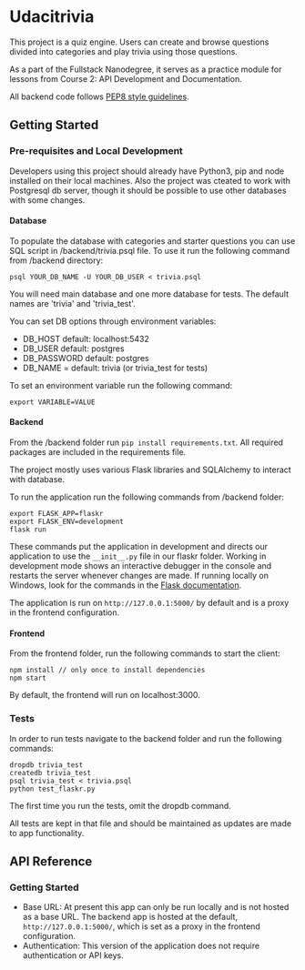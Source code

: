 # Udacitrivia

This project is a quiz engine. Users can create and browse questions divided into categories and play trivia using those questions. 

As a part of the Fullstack Nanodegree, it serves as a practice module for lessons from Course 2: API Development and Documentation.  

All backend code follows [PEP8 style guidelines](https://www.python.org/dev/peps/pep-0008/). 

## Getting Started

### Pre-requisites and Local Development 
Developers using this project should already have Python3, pip and node installed on their local machines. Also the project was cteated to work with Postgresql db server, though it should be possible to use other databases with some changes.

#### Database

To populate the database with categories and starter questions you can use SQL script in /backend/trivia.psql file. To use it run the following command from /backend directory:
```
psql YOUR_DB_NAME -U YOUR_DB_USER < trivia.psql
```
You will need main database and one more database for tests. The default names are 'trivia' and 'trivia_test'.

You can set DB options through environment variables:
- DB_HOST default: localhost:5432
- DB_USER default: postgres
- DB_PASSWORD default: postgres
- DB_NAME = default: trivia (or trivia_test for tests)

To set an environment variable run the following command:
```
export VARIABLE=VALUE
```

#### Backend

From the /backend folder run `pip install requirements.txt`. All required packages are included in the requirements file.

The project mostly uses various Flask libraries and SQLAlchemy to interact with database.

To run the application run the following commands from /backend folder: 
```
export FLASK_APP=flaskr
export FLASK_ENV=development
flask run
```

These commands put the application in development and directs our application to use the `__init__.py` file in our flaskr folder. Working in development mode shows an interactive debugger in the console and restarts the server whenever changes are made. If running locally on Windows, look for the commands in the [Flask documentation](http://flask.pocoo.org/docs/1.0/tutorial/factory/).

The application is run on `http://127.0.0.1:5000/` by default and is a proxy in the frontend configuration. 

#### Frontend

From the frontend folder, run the following commands to start the client: 
```
npm install // only once to install dependencies
npm start 
```

By default, the frontend will run on localhost:3000.

### Tests
In order to run tests navigate to the backend folder and run the following commands: 

```
dropdb trivia_test
createdb trivia_test
psql trivia_test < trivia.psql
python test_flaskr.py
```

The first time you run the tests, omit the dropdb command. 

All tests are kept in that file and should be maintained as updates are made to app functionality.

## API Reference

### Getting Started
- Base URL: At present this app can only be run locally and is not hosted as a base URL. The backend app is hosted at the default, `http://127.0.0.1:5000/`, which is set as a proxy in the frontend configuration. 
- Authentication: This version of the application does not require authentication or API keys.